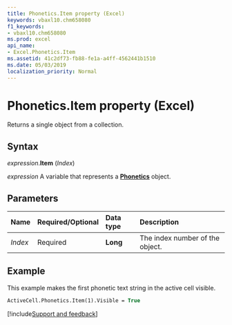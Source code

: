 ```yaml
---
title: Phonetics.Item property (Excel)
keywords: vbaxl10.chm658080
f1_keywords:
- vbaxl10.chm658080
ms.prod: excel
api_name:
- Excel.Phonetics.Item
ms.assetid: 41c2df73-fb88-fe1a-a4ff-4562441b1510
ms.date: 05/03/2019
localization_priority: Normal
---
```



# Phonetics.Item property (Excel)

Returns a single object from a collection.


## Syntax

_expression_.**Item** (_Index_)

_expression_ A variable that represents a **[Phonetics](Excel.Phonetics.md)** object.


## Parameters

|Name|Required/Optional|Data type|Description|
|:-----|:-----|:-----|:-----|
| _Index_|Required| **Long**|The index number of the object.|

## Example

This example makes the first phonetic text string in the active cell visible.

```vb
ActiveCell.Phonetics.Item(1).Visible = True
```




[!include[Support and feedback](~/includes/feedback-boilerplate.md)]